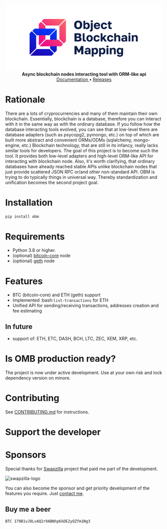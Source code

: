 <p align="center">
    <a href="https://github.com/madnesspie/obm">
        <img src="https://raw.githubusercontent.com/madnesspie/obm/master/logo.png" alt="OBM">
    </a>
    <b>Async blockchain nodes interacting tool with ORM-like api</b>
    <br>
    <a href="https://obm.readthedocs.io/">
        Documentation
    </a>
    •
    <a href="https://github.com/madnesspie/obm/releases">
        Releases
    </a>
</p>


# Rationale
There are a lots of cryprocurrencies and many of them maintain their own blockchain. Essentially, blockchain is a database, therefore you can interact with it in the same way as with the ordinary database. If you follow how the database interacting tools evolved, you can see that at low-level there are database adapters (such as psycopg2, pymongo, etc.) on top of which are built
more abstract and convenient ORMs/ODMs (sqlalchemy, mongo-engine, etc.) Blockchain technology, that are still in its infancy, really lacks similar tools for developers. The goal of this project is to become such the tool. It provides both low-level adapters and high-level ORM-like API for interacting with blockchain node. Also, it's worth clarifying, that ordinary databases have already reached stable APIs unlike blockchain nodes that just provide scattered JSON RPC or/and other non-standard API. OBM is trying to do typically things in universal way. Thereby standardization and unification becomes the second project goal.


# Installation
```bash
pip install obm
```

# Requirements
- Python 3.8 or higher.
- (optional) [bitcoin-core](https://bitcoincore.org/en/download/) node
- (optional) [geth](https://geth.ethereum.org/downloads/) node

# Features
- BTC (bitcoin-core) and ETH (geth) support
- Implemented :bash:`list-transactions` for ETH
- Unified API for sending/receiving transactions, addresses creation and fee
  estimating

## In future
- support of: ETH, ETC, DASH, BCH, LTC, ZEC, XEM, XRP, etc.

# Is OMB production ready?
The project is now under active development. Use at your own risk and lock dependency version on minore.

# Contributing
See [CONTRIBUTING.md](https://github.com/madnesspie/obm/blob/master/CONTRIBUTING.md) for instructions.

Support the developer
=====================

# Sponsors
Special thanks for [Swapzilla](https://www.swapzilla.co/) project that
paid me part of the development.

![swapzilla-logo](https://raw.githubusercontent.com/madnesspie/django-cryptocurrency-framework/d285241038bb8d325599e8c4dddb567468daae81/docs/swapzilla.jpeg)

You can also become the sponsor and get priority development of the features
you require. Just [contact me](https://github.com/madnesspie).

## Buy me a beer
```bash
BTC 179B1vJ8LvAQ2r9ABNhp6kDE2yQZfm1Ng3
```
